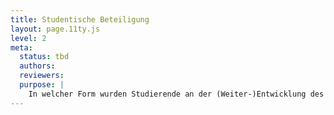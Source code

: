 ```yaml
---
title: Studentische Beteiligung
layout: page.11ty.js
level: 2
meta:
  status: tbd
  authors: 
  reviewers: 
  purpose: |
    In welcher Form wurden Studierende an der (Weiter-)Entwicklung des Studiengangs beteiligt? Was wurde am Studiengang aufgrund der Stellungnahme der Studierenden geändert bzw. neu abgestimmt?
---
```

